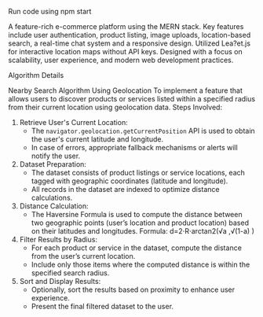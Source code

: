Run code using npm start

A feature-rich e-commerce platform using the MERN stack. Key features include user authentication, product listing, image uploads, location-based search, a real-time chat system and a responsive design. 
Utilized Lea?et.js for interactive location maps without API keys. Designed with a focus on scalability, user experience, and modern web development practices.

Algorithm Details

Nearby Search Algorithm Using Geolocation
To implement a feature that allows users to discover products or services listed within a specified radius from their current location using geolocation data.
Steps Involved:
1. Retrieve User's Current Location:
   - The `navigator.geolocation.getCurrentPosition` API is used to obtain the user's current latitude and longitude.
   - In case of errors, appropriate fallback mechanisms or alerts will notify the user.
2. Dataset Preparation:
   - The dataset consists of product listings or service locations, each tagged with geographic coordinates (latitude and longitude).
   - All records in the dataset are indexed to optimize distance calculations.
3. Distance Calculation:
   - The Haversine Formula is used to compute the distance between two geographic points (user’s location and product location) based on their latitudes and longitudes. 
       Formula:
            d=2⋅R⋅arctan2(√a ,√(1-a) )
4. Filter Results by Radius:
   - For each product or service in the dataset, compute the distance from the user’s current location.
   - Include only those items where the computed distance is within the specified search radius.
5. Sort and Display Results:
   - Optionally, sort the results based on proximity to enhance user experience.
   - Present the final filtered dataset to the user.
